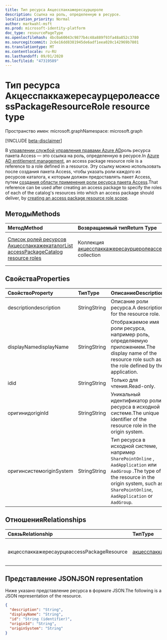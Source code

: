 ```yaml
---
title: Тип ресурса Акцесспаккажересаурцероле
description: Ссылка на роль, определенную в ресурсе.
localization_priority: Normal
author: markwahl-msft
ms.prod: microsoft-identity-platform
doc_type: resourcePageType
ms.openlocfilehash: 4bc0a60043c9877b4c48a889f93fa48a852c3780
ms.sourcegitcommit: 2c6e16dd8381945de6adf1eea020c142969b7801
ms.translationtype: MT
ms.contentlocale: ru-RU
ms.lasthandoff: 09/01/2020
ms.locfileid: "47319589"
---
```

# <a name="accesspackageresourcerole-resource-type"></a><span data-ttu-id="16e15-103">Тип ресурса Акцесспаккажересаурцероле</span><span class="sxs-lookup"><span data-stu-id="16e15-103">accessPackageResourceRole resource type</span></span>

<span data-ttu-id="16e15-104">Пространство имен: microsoft.graph</span><span class="sxs-lookup"><span data-stu-id="16e15-104">Namespace: microsoft.graph</span></span>

[!INCLUDE [beta-disclaimer](../../includes/beta-disclaimer.md)]

<span data-ttu-id="16e15-105">В [управлении службой управления правами Azure AD](entitlementmanagement-root.md)роль ресурса пакета Access — это ссылка на роль, определенную в ресурсе.</span><span class="sxs-lookup"><span data-stu-id="16e15-105">In [Azure AD entitlement management](entitlementmanagement-root.md), an access package resource role is a reference to a role defined in a resource.</span></span> <span data-ttu-id="16e15-106">Эту ссылку можно использовать после создания пакета Access, чтобы указать роли каждого из ресурсов каталога, к которым должен предоставлять пакет Access, путем [создания области применения роли ресурса пакета Access](../api/accesspackage-post-accesspackageresourcerolescopes.md).</span><span class="sxs-lookup"><span data-stu-id="16e15-106">That reference can be used after creating an access package to specify the roles of each of the catalog's resources into which an access package should deliver, by [creating an access package resource role scope](../api/accesspackage-post-accesspackageresourcerolescopes.md).</span></span>

## <a name="methods"></a><span data-ttu-id="16e15-107">Методы</span><span class="sxs-lookup"><span data-stu-id="16e15-107">Methods</span></span>

| <span data-ttu-id="16e15-108">Метод</span><span class="sxs-lookup"><span data-stu-id="16e15-108">Method</span></span>       | <span data-ttu-id="16e15-109">Возвращаемый тип</span><span class="sxs-lookup"><span data-stu-id="16e15-109">Return Type</span></span> | <span data-ttu-id="16e15-110">Описание</span><span class="sxs-lookup"><span data-stu-id="16e15-110">Description</span></span> |
|:-------------|:------------|:------------|
| [<span data-ttu-id="16e15-111">Список ролей ресурсов Акцесспаккажекаталог</span><span class="sxs-lookup"><span data-stu-id="16e15-111">List accessPackageCatalog resource roles</span></span>](../api/accesspackagecatalog-list-accesspackageresourceroles.md) | <span data-ttu-id="16e15-112">Коллекция [акцесспаккажересаурцероле](accesspackageresourcerole.md)</span><span class="sxs-lookup"><span data-stu-id="16e15-112">[accessPackageResourceRole](accesspackageresourcerole.md) collection</span></span> | <span data-ttu-id="16e15-113">Получение списка объектов Акцесспаккажересаурцероле для каталога.</span><span class="sxs-lookup"><span data-stu-id="16e15-113">Retrieve a list of accessPackageResourceRole objects for a catalog.</span></span> |

## <a name="properties"></a><span data-ttu-id="16e15-114">Свойства</span><span class="sxs-lookup"><span data-stu-id="16e15-114">Properties</span></span>

| <span data-ttu-id="16e15-115">Свойство</span><span class="sxs-lookup"><span data-stu-id="16e15-115">Property</span></span>     | <span data-ttu-id="16e15-116">Тип</span><span class="sxs-lookup"><span data-stu-id="16e15-116">Type</span></span>        | <span data-ttu-id="16e15-117">Описание</span><span class="sxs-lookup"><span data-stu-id="16e15-117">Description</span></span> |
|:-------------|:------------|:------------|
|<span data-ttu-id="16e15-118">description</span><span class="sxs-lookup"><span data-stu-id="16e15-118">description</span></span>|<span data-ttu-id="16e15-119">String</span><span class="sxs-lookup"><span data-stu-id="16e15-119">String</span></span>|<span data-ttu-id="16e15-120">Описание роли ресурса.</span><span class="sxs-lookup"><span data-stu-id="16e15-120">A description for the resource role.</span></span>|
|<span data-ttu-id="16e15-121">displayName</span><span class="sxs-lookup"><span data-stu-id="16e15-121">displayName</span></span>|<span data-ttu-id="16e15-122">String</span><span class="sxs-lookup"><span data-stu-id="16e15-122">String</span></span>|<span data-ttu-id="16e15-123">Отображаемое имя роли ресурса, например роль, определяемую приложением.</span><span class="sxs-lookup"><span data-stu-id="16e15-123">The display name of the resource role such as the role defined by the application.</span></span>|
|<span data-ttu-id="16e15-124">id</span><span class="sxs-lookup"><span data-stu-id="16e15-124">id</span></span>|<span data-ttu-id="16e15-125">String</span><span class="sxs-lookup"><span data-stu-id="16e15-125">String</span></span>| <span data-ttu-id="16e15-126">Только для чтения.</span><span class="sxs-lookup"><span data-stu-id="16e15-126">Read-only.</span></span>|
|<span data-ttu-id="16e15-127">оригинид</span><span class="sxs-lookup"><span data-stu-id="16e15-127">originId</span></span>|<span data-ttu-id="16e15-128">String</span><span class="sxs-lookup"><span data-stu-id="16e15-128">String</span></span>|<span data-ttu-id="16e15-129">Уникальный идентификатор роли ресурса в исходной системе.</span><span class="sxs-lookup"><span data-stu-id="16e15-129">The unique identifier of the resource role in the origin system.</span></span> |
|<span data-ttu-id="16e15-130">оригинсистем</span><span class="sxs-lookup"><span data-stu-id="16e15-130">originSystem</span></span>|<span data-ttu-id="16e15-131">String</span><span class="sxs-lookup"><span data-stu-id="16e15-131">String</span></span>|<span data-ttu-id="16e15-132">Тип ресурса в исходной системе, например `SharePointOnline` , `AadApplication` или `AadGroup` .</span><span class="sxs-lookup"><span data-stu-id="16e15-132">The type of the resource in the origin system, such as `SharePointOnline`, `AadApplication` or `AadGroup`.</span></span>|

## <a name="relationships"></a><span data-ttu-id="16e15-133">Отношения</span><span class="sxs-lookup"><span data-stu-id="16e15-133">Relationships</span></span>

| <span data-ttu-id="16e15-134">Связь</span><span class="sxs-lookup"><span data-stu-id="16e15-134">Relationship</span></span> | <span data-ttu-id="16e15-135">Тип</span><span class="sxs-lookup"><span data-stu-id="16e15-135">Type</span></span>        | <span data-ttu-id="16e15-136">Описание</span><span class="sxs-lookup"><span data-stu-id="16e15-136">Description</span></span> |
|:-------------|:------------|:------------|
|<span data-ttu-id="16e15-137">акцесспаккажересаурце</span><span class="sxs-lookup"><span data-stu-id="16e15-137">accessPackageResource</span></span>|[<span data-ttu-id="16e15-138">акцесспаккажересаурце</span><span class="sxs-lookup"><span data-stu-id="16e15-138">accessPackageResource</span></span>](accesspackageresource.md)| <span data-ttu-id="16e15-p102">Только для чтения. Допускается значение null.</span><span class="sxs-lookup"><span data-stu-id="16e15-p102">Read-only. Nullable.</span></span>|

## <a name="json-representation"></a><span data-ttu-id="16e15-141">Представление JSON</span><span class="sxs-lookup"><span data-stu-id="16e15-141">JSON representation</span></span>

<span data-ttu-id="16e15-142">Ниже указано представление ресурса в формате JSON.</span><span class="sxs-lookup"><span data-stu-id="16e15-142">The following is a JSON representation of the resource.</span></span>

<!-- {
  "blockType": "resource",
  "optionalProperties": [

  ],
  "@odata.type": "microsoft.graph.accessPackageResourceRole",
  "baseType": "",
  "keyProperty": "id"
}-->

```json
{
  "description": "String",
  "displayName": "String",
  "id": "String (identifier)",
  "originId": "String",
  "originSystem": "String"
}
```

<!-- uuid: 16cd6b66-4b1a-43a1-adaf-3a886856ed98
2019-02-04 14:57:30 UTC -->
<!-- {
  "type": "#page.annotation",
  "description": "accessPackageResourceRole resource",
  "keywords": "",
  "section": "documentation",
  "tocPath": ""
}-->
